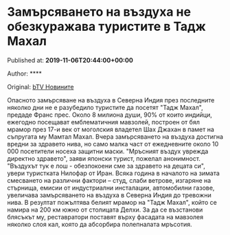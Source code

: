 
# Замърсяването на въздуха не обезкуражава туристите в Тадж Махал

Published at: **2019-11-06T20:44:00+00:00**

Author: ****

Original: [bTV Новините](https://btvnovinite.bg/svetut/zamarsjavaneto-na-vazduha-ne-obezkurazhava-turistite-v-tadzh-mahal.html)

Опасното замърсяване на въздуха в Северна Индия през последните няколко дни не е разубедило туристите да посетят "Тадж Махал", предаде Франс прес.
Около 8 милиона души, 90% от които индийци, ежегодно посещават емблематичния мавзолей, построен от бял мрамор през 17-и век от моголския владетел Шах Джахан в памет на съпругата му Мамтал Махал.
Вчера замърсяването на въздуха достигна вредни за здравето нива, но само малка част от ежедневните около 10 000 посетители носеха защитни маски.
"Мръсният въздух уврежда директно здравето", заяви японски турист, пожелал анонимност. "Въздухът тук е лош - обезпокоени сме за здравето на децата си", увери туристката Нилофар от Иран.
Всяка година в началото на зимата смесването на различни фактори – студ, слаби ветрове, изгаряне на стърнища, емисии от индустриални инсталации, автомобилни газове, увеличава замърсяването на въздуха в Северна Индия до тревожни нива.
В резултат пожълтява белият мрамор на "Тадж Махал", който се намира на 200 км южно от столицата Делхи. За да се възстанови блясъкът му, реставратори поставят върху фасадата на мавзолея няколко слоя кал, която да абсорбира полепналата мръсотия.
